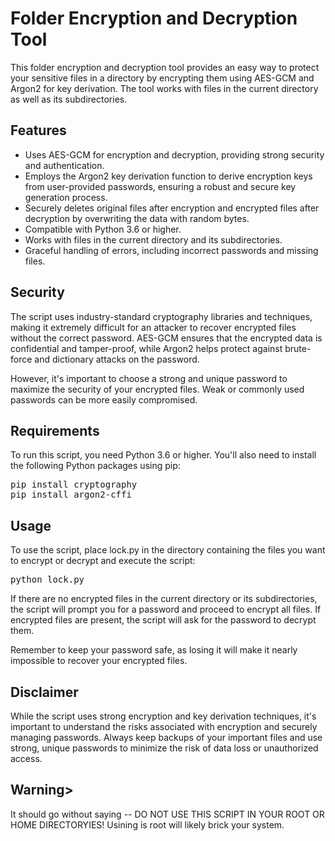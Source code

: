 <!DOCTYPE html>
<html lang="en">
<head>
    <meta charset="UTF-8">
    <meta name="viewport" content="width=device-width, initial-scale=1.0">
</head>
<body>
    <h1>Folder Encryption and Decryption Tool</h1>
    <p>This folder encryption and decryption tool provides an easy way to protect your sensitive files in a directory by encrypting them using AES-GCM and Argon2 for key derivation. The tool works with files in the current directory as well as its subdirectories.</p>

<h2>Features</h2>
<ul>
    <li>Uses AES-GCM for encryption and decryption, providing strong security and authentication.</li>
    <li>Employs the Argon2 key derivation function to derive encryption keys from user-provided passwords, ensuring a robust and secure key generation process.</li>
    <li>Securely deletes original files after encryption and encrypted files after decryption by overwriting the data with random bytes.</li>
    <li>Compatible with Python 3.6 or higher.</li>
    <li>Works with files in the current directory and its subdirectories.</li>
    <li>Graceful handling of errors, including incorrect passwords and missing files.</li>
</ul>

<h2>Security</h2>
<p>The script uses industry-standard cryptography libraries and techniques, making it extremely difficult for an attacker to recover encrypted files without the correct password. AES-GCM ensures that the encrypted data is confidential and tamper-proof, while Argon2 helps protect against brute-force and dictionary attacks on the password.</p>
<p>However, it's important to choose a strong and unique password to maximize the security of your encrypted files. Weak or commonly used passwords can be more easily compromised.</p>

<h2>Requirements</h2>
<p>To run this script, you need Python 3.6 or higher. You'll also need to install the following Python packages using pip:</p>
<pre>
pip install cryptography
pip install argon2-cffi
</pre>
<h2>Usage</h2>
<p>To use the script, place lock.py in the directory containing the files you want to encrypt or decrypt and execute the script:</p>
<pre>
python lock.py
</pre>
<p>If there are no encrypted files in the current directory or its subdirectories, the script will prompt you for a password and proceed to encrypt all files. If encrypted files are present, the script will ask for the password to decrypt them.</p>
<p>Remember to keep your password safe, as losing it will make it nearly impossible to recover your encrypted files.</p>
<h2>Disclaimer</h2>
<p>While the script uses strong encryption and key derivation techniques, it's important to understand the risks associated with encryption and securely managing passwords. Always keep backups of your important files and use strong, unique passwords to minimize the risk of data loss or unauthorized access.</p>
<h2>Warning></h2>
<P>It should go without saying -- DO NOT USE THIS SCRIPT IN YOUR ROOT OR HOME DIRECTORYIES! Usining is root will likely brick your system.
</body>
</html>
